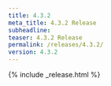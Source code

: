 ```yaml
---
title: 4.3.2
meta_title: 4.3.2 Release
subheadline: 
teaser: 4.3.2 Release
permalink: /releases/4.3.2/
version: 4.3.2
---
```


{% include _release.html %}
